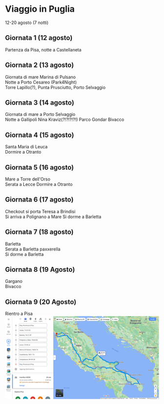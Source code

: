 # Viaggio in Puglia
12-20 agosto (7 notti) 

## Giornata 1 (12 agosto)
Partenza da Pisa, notte a Castellaneta 

## Giornata 2 (13 agosto)
Giornata di mare Marina di Pulsano \
Notte a Porto Cesareo (Park4Night) \
Torre Lapillo(?), Punta Prusciutto, Porto Selvaggio

## Giornata 3 (14 agosto)
Giornata di mare a Porto Selvaggio  \
Notte a Gallipoli
Nina Kraviz(?!?!?!?!) Parco Gondar
Bivacco

## Giornata 4 (15 agosto)
Santa Maria di Leuca \
Dormire a Otranto 

## Giornata 5 (16 agosto)
Mare a Torre dell'Orso \
Serata a Lecce
Dormire a Otranto 

## Giornata 6 (17 agosto)
Checkout si porta Teresa a Brindisi \
Si arriva a Polignano a Mare 
Si dorme a Barletta

## Giornata 7 (18 agosto)
Barletta \
Serata a Barletta paxxerella \
Si dorme a Barletta 

## Giornata 8 (19 Agosto)
Gargano \
Bivacco 
## Giornata 9 (20 Agosto)
Rientro a Pisa
![](itinerario.png)
